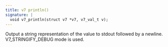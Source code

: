 ```yaml
---
title: v7 println()
signature: |
  void v7_println(struct v7 *v7, v7_val_t v);
---
```


Output a string representation of the value to stdout followed by a newline.
V7_STRINGIFY_DEBUG mode is used. 

